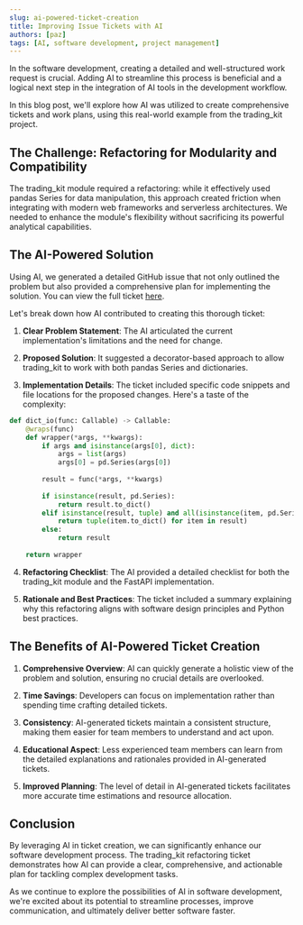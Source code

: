 ```yaml
---
slug: ai-powered-ticket-creation
title: Improving Issue Tickets with AI
authors: [paz]
tags: [AI, software development, project management]
---
```


In the software development, creating a detailed and well-structured work request is crucial. Adding AI to streamline this process is beneficial and a logical
next step in the integration of AI tools in the development workflow. 

<!-- truncate -->

In this blog post, we'll explore how AI was utilized to create comprehensive tickets and work plans, using this real-world example from the trading_kit project.

## The Challenge: Refactoring for Modularity and Compatibility

The trading_kit module required a refactoring: while it effectively used pandas Series for data manipulation, this approach created friction when integrating with modern web frameworks and serverless architectures. We needed to enhance the module's flexibility without sacrificing its powerful analytical capabilities.

## The AI-Powered Solution

Using AI, we generated a detailed GitHub issue that not only outlined the problem but also provided a comprehensive plan for implementing the solution. You can view the full ticket [here](https://github.com/mpazaryna/trading_kit/issues/1).

Let's break down how AI contributed to creating this thorough ticket:

1. **Clear Problem Statement**: The AI articulated the current implementation's limitations and the need for change.

2. **Proposed Solution**: It suggested a decorator-based approach to allow trading_kit to work with both pandas Series and dictionaries.

3. **Implementation Details**: The ticket included specific code snippets and file locations for the proposed changes. Here's a taste of the complexity:

```python
def dict_io(func: Callable) -> Callable:
    @wraps(func)
    def wrapper(*args, **kwargs):
        if args and isinstance(args[0], dict):
            args = list(args)
            args[0] = pd.Series(args[0])
        
        result = func(*args, **kwargs)
        
        if isinstance(result, pd.Series):
            return result.to_dict()
        elif isinstance(result, tuple) and all(isinstance(item, pd.Series) for item in result):
            return tuple(item.to_dict() for item in result)
        else:
            return result
    
    return wrapper
```

4. **Refactoring Checklist**: The AI provided a detailed checklist for both the trading_kit module and the FastAPI implementation.

5. **Rationale and Best Practices**: The ticket included a summary explaining why this refactoring aligns with software design principles and Python best practices.

## The Benefits of AI-Powered Ticket Creation

1. **Comprehensive Overview**: AI can quickly generate a holistic view of the problem and solution, ensuring no crucial details are overlooked.

2. **Time Savings**: Developers can focus on implementation rather than spending time crafting detailed tickets.

3. **Consistency**: AI-generated tickets maintain a consistent structure, making them easier for team members to understand and act upon.

4. **Educational Aspect**: Less experienced team members can learn from the detailed explanations and rationales provided in AI-generated tickets.

5. **Improved Planning**: The level of detail in AI-generated tickets facilitates more accurate time estimations and resource allocation.

## Conclusion

By leveraging AI in ticket creation, we can significantly enhance our software development process. The trading_kit refactoring ticket demonstrates how AI can provide a clear, comprehensive, and actionable plan for tackling complex development tasks.

As we continue to explore the possibilities of AI in software development, we're excited about its potential to streamline processes, improve communication, and ultimately deliver better software faster.
